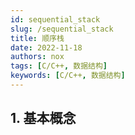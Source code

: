 ```yaml
---
id: sequential_stack
slug: /sequential_stack
title: 顺序栈
date: 2022-11-18
authors: nox
tags: [C/C++, 数据结构]
keywords: [C/C++, 数据结构]
---
```


<!-- truncate -->

## 1. 基本概念













